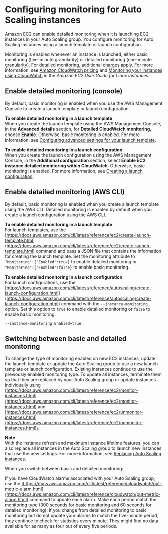 # Configuring monitoring for Auto Scaling instances<a name="enable-as-instance-metrics"></a>

Amazon EC2 can enable detailed monitoring when it is launching EC2 instances in your Auto Scaling group\. You configure monitoring for Auto Scaling instances using a launch template or launch configuration\. 

Monitoring is enabled whenever an instance is launched, either basic monitoring \(five\-minute granularity\) or detailed monitoring \(one\-minute granularity\)\. For detailed monitoring, additional charges apply\. For more information, see [Amazon CloudWatch pricing](https://aws.amazon.com/cloudwatch/pricing/) and [Monitoring your instances using CloudWatch](https://docs.aws.amazon.com/AWSEC2/latest/UserGuide/using-cloudwatch.html) in the *Amazon EC2 User Guide for Linux Instances*\.

## Enable detailed monitoring \(console\)<a name="enable-detailed-monitoring-console"></a>

By default, basic monitoring is enabled when you use the AWS Management Console to create a launch template or launch configuration\. 

**To enable detailed monitoring in a launch template**  
When you create the launch template using the AWS Management Console, in the **Advanced details** section, for **Detailed CloudWatch monitoring**, choose **Enable**\. Otherwise, basic monitoring is enabled\. For more information, see [Configuring advanced settings for your launch template](create-launch-template.md#advanced-settings-for-your-launch-template)\.

**To enable detailed monitoring in a launch configuration**  
When you create the launch configuration using the AWS Management Console, in the **Additional configuration** section, select **Enable EC2 instance detailed monitoring within CloudWatch**\. Otherwise, basic monitoring is enabled\. For more information, see [Creating a launch configuration](create-launch-config.md)\.

## Enable detailed monitoring \(AWS CLI\)<a name="enable-detailed-monitoring-cli"></a>

By default, basic monitoring is enabled when you create a launch template using the AWS CLI\. Detailed monitoring is enabled by default when you create a launch configuration using the AWS CLI\. 

**To enable detailed monitoring in a launch template**  
For launch templates, use the [https://docs.aws.amazon.com/cli/latest/reference/ec2/create-launch-template.html](https://docs.aws.amazon.com/cli/latest/reference/ec2/create-launch-template.html) command and pass a JSON file that contains the information for creating the launch template\. Set the monitoring attribute to `"Monitoring":{"Enabled":true}` to enable detailed monitoring or `"Monitoring":{"Enabled":false}` to enable basic monitoring\. 

**To enable detailed monitoring in a launch configuration**  
For launch configurations, use the [https://docs.aws.amazon.com/cli/latest/reference/autoscaling/create-launch-configuration.html](https://docs.aws.amazon.com/cli/latest/reference/autoscaling/create-launch-configuration.html) command with the `--instance-monitoring` option\. Set this option to `true` to enable detailed monitoring or `false` to enable basic monitoring\.

```
--instance-monitoring Enabled=true
```

## Switching between basic and detailed monitoring<a name="change-monitoring"></a>

To change the type of monitoring enabled on new EC2 instances, update the launch template or update the Auto Scaling group to use a new launch template or launch configuration\. Existing instances continue to use the previously enabled monitoring type\. To update all instances, terminate them so that they are replaced by your Auto Scaling group or update instances individually using [https://docs.aws.amazon.com/cli/latest/reference/ec2/monitor-instances.html](https://docs.aws.amazon.com/cli/latest/reference/ec2/monitor-instances.html) and [https://docs.aws.amazon.com/cli/latest/reference/ec2/unmonitor-instances.html](https://docs.aws.amazon.com/cli/latest/reference/ec2/unmonitor-instances.html)\.

**Note**  
With the instance refresh and maximum instance lifetime features, you can also replace all instances in the Auto Scaling group to launch new instances that use the new settings\. For more information, see [Replacing Auto Scaling instances](ec2-auto-scaling-group-replacing-instances.md)\.

When you switch between basic and detailed monitoring:

If you have CloudWatch alarms associated with your Auto Scaling group, use the [https://docs.aws.amazon.com/cli/latest/reference/cloudwatch/put-metric-alarm.html](https://docs.aws.amazon.com/cli/latest/reference/cloudwatch/put-metric-alarm.html) command to update each alarm\. Make each period match the monitoring type \(300 seconds for basic monitoring and 60 seconds for detailed monitoring\)\. If you change from detailed monitoring to basic monitoring but do not update your alarms to match the five\-minute period, they continue to check for statistics every minute\. They might find no data available for as many as four out of every five periods\.